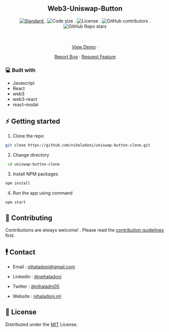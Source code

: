 <!-- PROJECT LOGO -->
<br />
<div align="center">
  <a href="https://github.com/nihaladoni/uniswap-button-clone">

</a>

<h2 align="center">Web3-Uniswap-Button</h2>




<!-- Shields -->
  <div align="center">
    <a href="https://standardjs.com">
      <img src="https://img.shields.io/badge/code%20style-standard-brightgreen.svg?style=flat"
        alt="Standard" />
    </a>
.
    <img src="https://img.shields.io/github/languages/code-size/nihaladoni/uniswap-button-clone?style=flat-square" alt="Code size" />
.
    <img src="https://img.shields.io/github/license/nihaladoni/uniswap-button-clone?style=flat-square" alt="License" />
.
    <img alt="GitHub contributors" src="https://img.shields.io/github/contributors/nihaladoni/uniswap-button-clone?style=flat-square">
.
    <img alt="GitHub Repo stars" src="https://img.shields.io/github/stars/nihaladoni/uniswap-button-clone?style=social">

  </div>

  <br />
  <br />
  <p>

<a href="https://cloneuniswap.netlify.app">View Demo</a>
·

<a href="https://github.com/nihaladoni/uniswap-button-clone/issues">Report Bug</a>
·
<a href="https://github.com/nihaladoni/uniswap-button-clone/issues">Request Feature</a>
</p>
</div>

<!-- ABOUT THE PROJECT -->


### 💻 Built with

<ul>
  
  <li>Javascript</li>
  
  <li>React</li>
  
  <li>web3</li>
  
  <li>web3-react</li>
  
  <li>react-modal</li>
  
</ul>



<!-- GETTING STARTED -->
## ⚡ Getting started

1. Clone the repo

```sh
git clone https://github.com/nihaladoni/uniswap-button-clone.git
```

2. Change directory

```sh
 cd uniswap-button-clone
```

3. Install NPM packages

```sh
npm install
```

4. Run the app using command

```sh
npm start
```

<!-- CONTRIBUTING -->

## 🌟 Contributing

Contributions are always welcome! . Please read the [contribution guidelines](CONTRIBUTING) first.

<!-- CONTACT -->
## 🕴️ Contact

- Email : [nihaladoni@gmail.com](mailto:nihaladoni@gmail.com)


- Linkedin : [@nehaladoni](https://linkedin.com/in/nehaladoni)


- Twitter : [@nihaladni05](https://twitter.com/nihaladni05)


- Website : [nihaladoni.ml](nihaladoni.ml)



<!-- LICENSE -->
## 🔔 License

Distributed under the [MIT](LICENSE) License.
